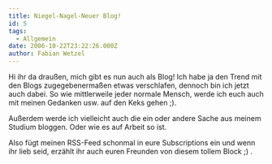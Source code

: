 ```yaml
---
title: Niegel-Nagel-Neuer Blog!
id: 5
tags:
  - Allgemein
date: 2006-10-22T23:22:26.000Z
author: Fabian Wetzel
---
```


Hi ihr da draußen, mich gibt es nun auch als Blog! Ich habe ja den Trend mit den Blogs zugegebenermaßen etwas verschlafen, dennoch bin ich jetzt auch dabei. So wie mittlerweile jeder normale Mensch, werde ich euch auch mit meinen Gedanken usw. auf den Keks gehen ;).

Außerdem werde ich vielleicht auch die ein oder andere Sache aus meinem Studium bloggen. Oder wie es auf Arbeit so ist.

Also fügt meinen RSS-Feed schonmal in eure Subscriptions ein und wenn ihr lieb seid, erzählt ihr auch euren Freunden von diesem tollem Block ;) .
